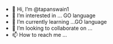 - 👋 Hi, I’m @tapanswain1
- 👀 I’m interested in ... GO language
- 🌱 I’m currently learning ...GO language
- 💞️ I’m looking to collaborate on ...
- 📫 How to reach me ...

<!---
tapanswain1/tapanswain1 is a ✨ special ✨ repository because its `README.md` (this file) appears on your GitHub profile.
You can click the Preview link to take a look at your changes.
--->
